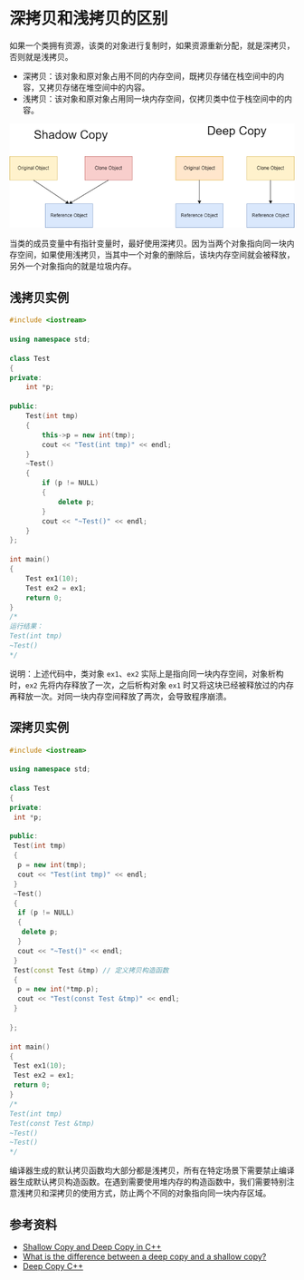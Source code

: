# 深拷贝和浅拷贝的区别

如果一个类拥有资源，该类的对象进行复制时，如果资源重新分配，就是深拷贝，否则就是浅拷贝。

- 深拷贝：该对象和原对象占用不同的内存空间，既拷贝存储在栈空间中的内容，又拷贝存储在堆空间中的内容。
- 浅拷贝：该对象和原对象占用同一块内存空间，仅拷贝类中位于栈空间中的内容。

![深拷贝和浅拷贝](images/深拷贝和浅拷贝.png)

当类的成员变量中有指针变量时，最好使用深拷贝。因为当两个对象指向同一块内存空间，如果使用浅拷贝，当其中一个对象的删除后，该块内存空间就会被释放，另外一个对象指向的就是垃圾内存。

## 浅拷贝实例

```cpp
#include <iostream>

using namespace std;

class Test
{
private:
    int *p;

public:
    Test(int tmp)
    {
        this->p = new int(tmp);
        cout << "Test(int tmp)" << endl;
    }
    ~Test()
    {
        if (p != NULL)
        {
            delete p;
        }
        cout << "~Test()" << endl;
    }
};

int main()
{
    Test ex1(10); 
    Test ex2 = ex1; 
    return 0;
}
/*
运行结果：
Test(int tmp)
~Test()
*/
```

说明：上述代码中，类对象 `ex1`、`ex2` 实际上是指向同一块内存空间，对象析构时，`ex2` 先将内存释放了一次，之后析构对象 `ex1` 时又将这块已经被释放过的内存再释放一次。对同一块内存空间释放了两次，会导致程序崩溃。

## 深拷贝实例

```cpp
#include <iostream>

using namespace std;

class Test
{
private:
 int *p;

public:
 Test(int tmp)
 {
  p = new int(tmp);
  cout << "Test(int tmp)" << endl;
 }
 ~Test()
 {
  if (p != NULL)
  {
   delete p;
  }
  cout << "~Test()" << endl;
 }
 Test(const Test &tmp) // 定义拷贝构造函数
 {
  p = new int(*tmp.p);
  cout << "Test(const Test &tmp)" << endl;
 }

};

int main()
{
 Test ex1(10); 
 Test ex2 = ex1; 
 return 0;
}
/*
Test(int tmp)
Test(const Test &tmp)
~Test()
~Test()
*/
```

编译器生成的默认拷贝函数均大部分都是浅拷贝，所有在特定场景下需要禁止编译器生成默认拷贝构造函数。在遇到需要使用堆内存的构造函数中，我们需要特别注意浅拷贝和深拷贝的使用方式，防止两个不同的对象指向同一块内存区域。

## 参考资料

- [Shallow Copy and Deep Copy in C++](https://www.geeksforgeeks.org/shallow-copy-and-deep-copy-in-c/)
- [What is the difference between a deep copy and a shallow copy?](https://stackoverflow.com/questions/184710/what-is-the-difference-between-a-deep-copy-and-a-shallow-copy)
- [Deep Copy C++](https://linuxhint.com/deep-copy-cpp/)
